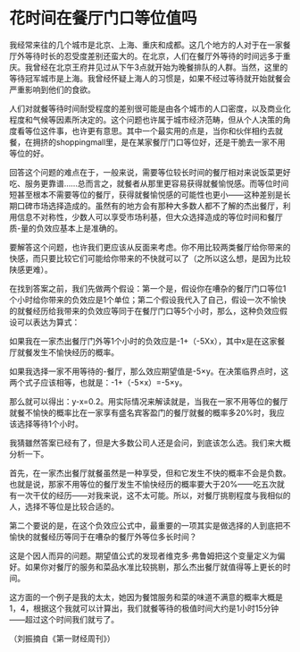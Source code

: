 # 花时间在餐厅门口等位值吗

我经常来往的几个城市是北京、上海、重庆和成都。这几个地方的人对于在一家餐厅外等待时长的忍受度差别还蛮大的。在北京，人们在餐厅外等待的时间远多于重庆。我曾经在北京王府井见过从下午3点就开始为晚餐排队的人群。当然，这里的等待冠军城市是上海。我曾经怀疑上海人的习惯是，如果不经过等待就开始就餐会严重影响到他们的食欲。 

人们对就餐等待时间耐受程度的差别很可能是由各个城市的人口密度，以及商业化程度和气候等因素所决定的。这个问题也许属于城市经济范畴，但从个人决策的角度看等位这件事，也许更有意思。其中一个最实用的点是，当你和伙伴相约去就餐，在拥挤的shoppingmall里，是在某家餐厅门口等位好，还是干脆去一家不用等位的好。 

回答这个问题的难点在于，一般来说，需要等位较长时间的餐厅相对来说饭菜更好吃、服务更靠谱……总而言之，就餐者从那里更容易获得就餐愉悦感。而等位时间短甚至根本不需要等位的餐厅，获得就餐愉悦感的可能性也更小——这种差别是长期口碑市场选择造成的。虽然有的地方会有那种大多数人都不了解的杰出餐厅，利用信息不对称性，少数人可以享受市场利基，但大众选择造成的等位时间和餐厅质-量的负效应基本上是准确的。 

要解答这个问题，也许我们更应该从反面来考虑。你不用比较两类餐厅给你带来的快感，而只要比较它们可能给你带来的不快就可以了（之所以这么想，是因为比较陕感更难）。 

在找到答案之前，我们先做两个假设：第一个是，假设你在嘈杂的餐厅门口等位1个小时给你带来的负效应是1个单位；第二个假设我代入了自己，假设一次不愉快的就餐经历给我带来的负效应等同于在餐厅门口等5个小时，那么，这种负效应假设可以表达为算式： 

如果我在一家杰出餐厅门外等1个小时的负效应是-1+（-5Xx），其中x是在这家餐厅就餐发生不愉快经历的概率。 

如果我选择一家不用等待的-餐厅，那么效应期望值是-5×y。在决策临界点时，这两个式子应该相等，也就是：-1+（-5×x）=-5×y。 

那么就可以得出：y-x=0.2。用实际情况来解读就是，当我在一家不用等位的餐厅就餐不愉快的概率比在一家享有盛名宾客盈门的餐厅就餐的概率多20%时，我应该选择等待1个小时。 

我猜雖然答案已经有了，但是大多数公司人还是会问，到底该怎么选。我们来大概分析一下。 

首先，在一家杰出餐厅就餐虽然是一种享受，但和它发生不快的概率不会是负数。也就是说，那家不用等位的餐厅发生不愉快经历的概率要大于20%——吃五次就有一次干仗的经历——对我来说，这不太可能。所以，对餐厅挑剔程度与我相似的人，选择不等位是比较合适的。 

第二个要说的是，在这个负效应公式中，最重要的一项其实是做选择的人到底把不愉快的就餐经历等同于在嘈杂的餐厅外等位多长时间？ 

这是个因人而异的问题。期望值公式的发现者维克多·弗鲁姆把这个变量定义为偏好。如果你对餐厅的服务和菜品水准比较挑剔，那么杰出餐厅就值得等上更长的时间。 

这方面的一个例子是我的太太，她因为餐馆服务和菜的味道不满意的概率大概是1，4，根据这个我就可以计算出，我们就餐等待的极值时间大约是1小时15分钟——超过这个时间我们就亏了。 

（刘振摘自《第一财经周刊》）